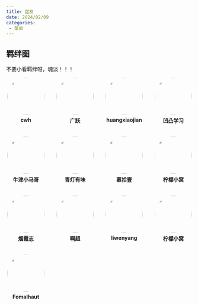 ```yaml
---
title: 盆友
date: 2024/02/09
categories:
 - 菜单
---
```


## 羁绊图

不要小看羁绊呀，魂淡！！！


<div class="grid-container" style="display: flex; flex-wrap: wrap; justify-content: space-between;">
    <!-- 第一行 -->
    <div class="grid-row" style="display: flex; flex-wrap: wrap; width: 100%; justify-content: space-between;">
         <div class="grid-item" style="width: calc(25% - 20px); margin-bottom: 20px; text-align: center;">
            <div style="width: 100px; height: 100px; border-radius: 50%; overflow: hidden; margin: 0 auto;">
                <img src="https://cwh6-bucket.oss-cn-shanghai.aliyuncs.com/bk/xhs.png" alt=""
                    style="width: 100%; height: 100%; object-fit: cover;">
            </div>
            <a href="http://cwh6.gitee.io/bk/"
                style="display: block; text-align: center; text-decoration: none;">
                <p style="margin-top: 5px; font-weight: bold; white-space: nowrap;">cwh</p>
            </a>
        </div>
         <div class="grid-item" style="width: calc(25% - 20px); margin-bottom: 20px; text-align: center;">
            <div style="width: 100px; height: 100px; border-radius: 50%; overflow: hidden; margin: 0 auto;">
                <img src="https://img1.baidu.com/it/u=3471762555,3606351212&fm=253&fmt=auto&app=138&f=JPEG?w=500&h=500" alt=""
                    style="width: 100%; height: 100%; object-fit: cover;">
            </div>
            <a href="http://gy.a3-507.top/"
                style="display: block; text-align: center; text-decoration: none;">
                <p style="margin-top: 5px; font-weight: bold; white-space: nowrap;">广跃</p>
            </a>
        </div>
         <div class="grid-item" style="width: calc(25% - 20px); margin-bottom: 20px; text-align: center;">
            <div style="width: 100px; height: 100px; border-radius: 50%; overflow: hidden; margin: 0 auto;">
                <img src="https://img2.baidu.com/it/u=3776804534,161480582&fm=253&fmt=auto&app=138&f=JPEG?w=500&h=500" alt=""
                    style="width: 100%; height: 100%; object-fit: cover;">
            </div>
            <a href="http://110501.com/"
                style="display: block; text-align: center; text-decoration: none;">
                <p style="margin-top: 5px; font-weight: bold; white-space: nowrap;">huangxiaojian</p>
            </a>
        </div>
         <div class="grid-item" style="width: calc(25% - 20px); margin-bottom: 20px; text-align: center;">
            <div style="width: 100px; height: 100px; border-radius: 50%; overflow: hidden; margin: 0 auto;">
                <img src="http://aotuxx.cn/logo/logo.png" alt=""
                    style="width: 100%; height: 100%; object-fit: cover;">
            </div>
            <a href="http://aotuxx.cn/"
                style="display: block; text-align: center; text-decoration: none;">
                <p style="margin-top: 5px; font-weight: bold; white-space: nowrap;">凹凸学习</p>
            </a>
        </div>
    </div>
</div>


<div class="grid-container" style="display: flex; flex-wrap: wrap; justify-content: space-between;background-color:skybule">
    <!-- 第一行 -->
    <div class="grid-row" style="display: flex; flex-wrap: wrap; width: 100%; justify-content: space-between;">
         <div class="grid-item" style="width: calc(25% - 20px); margin-bottom: 20px; text-align: center;">
            <div style="width: 100px; height: 100px; border-radius: 50%; overflow: hidden; margin: 0 auto;">
                <img src="https://xmgseo.com/wp-content/webpc-passthru.php?src=https://xmgseo.com/wp-content/uploads/2019/05/%E9%A9%AC%E6%8C%AF%E8%B1%AA%E6%A1%A3%E6%A1%88%E4%BB%8B%E7%BB%8D.jpeg&nocache=1" alt=""
                    style="width: 100%; height: 100%; object-fit: cover;">
            </div>
            <a href="https://xmgseo.com/"
                style="display: block; text-align: center; text-decoration: none;">
                <p style="margin-top: 5px; font-weight: bold; white-space: nowrap;">牛津小马哥</p>
            </a>
        </div>
         <div class="grid-item" style="width: calc(25% - 20px); margin-bottom: 20px; text-align: center;">
            <div style="width: 100px; height: 100px; border-radius: 50%; overflow: hidden; margin: 0 auto;">
                <img src="https://zscnb.gitee.io/logo.png" alt=""
                    style="width: 100%; height: 100%; object-fit: cover;">
            </div>
            <a href="https://zscnb.gitee.io/"
                style="display: block; text-align: center; text-decoration: none;">
                <p style="margin-top: 5px; font-weight: bold; white-space: nowrap;">青灯有味</p>
            </a>
        </div>
         <div class="grid-item" style="width: calc(25% - 20px); margin-bottom: 20px; text-align: center;">
            <div style="width: 100px; height: 100px; border-radius: 50%; overflow: hidden; margin: 0 auto;">
                <img src="http://leoamazing.gitee.io/blog/avatar.jpg" alt=""
                    style="width: 100%; height: 100%; object-fit: cover;">
            </div>
            <a href="http://leoamazing.gitee.io/blog/"
                style="display: block; text-align: center; text-decoration: none;">
                <p style="margin-top: 5px; font-weight: bold; white-space: nowrap;">慕拾壹</p>
            </a>
        </div>
         <div class="grid-item" style="width: calc(25% - 20px); margin-bottom: 20px; text-align: center;">
            <div style="width: 100px; height: 100px; border-radius: 50%; overflow: hidden; margin: 0 auto;">
                <img src="https://lining98.github.io/docs/img/logo.png" alt=""
                    style="width: 100%; height: 100%; object-fit: cover;">
            </div>
            <a href="https://lining98.github.io/docs/"
                style="display: block; text-align: center; text-decoration: none;">
                <p style="margin-top: 5px; font-weight: bold; white-space: nowrap;">柠檬小窝</p>
            </a>
        </div>
    </div>
</div>

<div class="grid-container" style="display: flex; flex-wrap: wrap; justify-content: space-between;background-color:skybule">
    <!-- 第一行 -->
    <div class="grid-row" style="display: flex; flex-wrap: wrap; width: 100%; justify-content: space-between;">
         <div class="grid-item" style="width: calc(25% - 20px); margin-bottom: 20px; text-align: center;">
            <div style="width: 100px; height: 100px; border-radius: 50%; overflow: hidden; margin: 0 auto;">
                <img src="https://simplestark.com/avatar" alt=""
                    style="width: 100%; height: 100%; object-fit: cover;">
            </div>
            <a href="https://simplestark.com/"
                style="display: block; text-align: center; text-decoration: none;">
                <p style="margin-top: 5px; font-weight: bold; white-space: nowrap;">烟霞志</p>
            </a>
        </div>
         <div class="grid-item" style="width: calc(25% - 20px); margin-bottom: 20px; text-align: center;">
            <div style="width: 100px; height: 100px; border-radius: 50%; overflow: hidden; margin: 0 auto;">
                <img src="https://vampireachao.gitee.io/imgs/head.png" alt=""
                    style="width: 100%; height: 100%; object-fit: cover;">
            </div>
            <a href="https://vampireachao.gitee.io/"
                style="display: block; text-align: center; text-decoration: none;">
                <p style="margin-top: 5px; font-weight: bold; white-space: nowrap;">啊超</p>
            </a>
        </div>
         <div class="grid-item" style="width: calc(25% - 20px); margin-bottom: 20px; text-align: center;">
            <div style="width: 100px; height: 100px; border-radius: 50%; overflow: hidden; margin: 0 auto;">
                <img src="https://s1.ax1x.com/2022/12/27/zzMpi8.jpg" alt=""
                    style="width: 100%; height: 100%; object-fit: cover;">
            </div>
            <a href="https://codetruth.cn/"
                style="display: block; text-align: center; text-decoration: none;">
                <p style="margin-top: 5px; font-weight: bold; white-space: nowrap;">liwenyang</p>
            </a>
        </div>
         <div class="grid-item" style="width: calc(25% - 20px); margin-bottom: 20px; text-align: center;">
            <div style="width: 100px; height: 100px; border-radius: 50%; overflow: hidden; margin: 0 auto;">
                <img src="https://shaitao1026.gitee.io/images/head/head.jpg" alt=""
                    style="width: 100%; height: 100%; object-fit: cover;">
            </div>
            <a href="https://shaitao1026.gitee.io/"
                style="display: block; text-align: center; text-decoration: none;">
                <p style="margin-top: 5px; font-weight: bold; white-space: nowrap;">柠檬小窝</p>
            </a>
        </div>
    </div>
</div>

<div class="grid-container" style="display: flex; flex-wrap: wrap; justify-content: space-between;background-color:skybule">
    <!-- 第一行 -->
    <div class="grid-row" style="display: flex; flex-wrap: wrap; width: 100%; justify-content: space-between;">
         <div class="grid-item" style="width: calc(25% - 20px); margin-bottom: 20px; text-align: center;">
            <div style="width: 100px; height: 100px; border-radius: 50%; overflow: hidden; margin: 0 auto;">
                <img src="https://img0.baidu.com/it/u=1054822862,4207380510&fm=253&fmt=auto&app=120&f=JPEG?w=800&h=800" alt=""
                    style="width: 100%; height: 100%; object-fit: cover;">
            </div>
            <a href="https://fomalhaut1998.github.io/"
                style="display: block; text-align: center; text-decoration: none;">
                <p style="margin-top: 5px; font-weight: bold; white-space: nowrap;">Fomalhaut</p>
            </a>
        </div>
    </div>
</div>